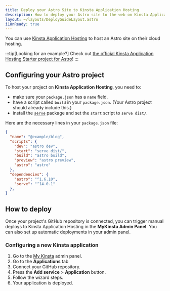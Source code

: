 ```yaml
---
title: Deploy your Astro Site to Kinsta Application Hosting
description: How to deploy your Astro site to the web on Kinsta Application Hosting.
layout: ~/layouts/DeployGuideLayout.astro
i18nReady: true
---
```


You can use [Kinsta Application Hosting](https://kinsta.com/application-hosting/) to host an Astro site on their cloud hosting.

:::tip[Looking for an example?]
Check out [the official Kinsta Application Hosting Starter project for Astro](https://github.com/kinsta/hello-world-astro)!
:::

## Configuring your Astro project
To host your project on **Kinsta Application Hosting**, you need to:
- make sure your `package.json` has a `name` field.
- have a script called `build` in your `package.json`. (Your Astro project should already include this.)
- install the [`serve`](https://www.npmjs.com/package/serve) package and set the `start` script to `serve dist/`.

Here are the necessary lines in your `package.json` file:
```json title="astro.config.mjs" {2,6} ins={12} "serv dist/"
{
  "name": "@example/blog",
  "scripts": {
    "dev": "astro dev",
    "start": "serve dist/",
    "build": "astro build",
    "preview": "astro preview",
    "astro": "astro"
  },
  "dependencies": {
    "astro": "^1.6.10",
    "serve": "^14.0.1"
  },
}
```

## How to deploy
Once your project's GitHub repository is connected, you can trigger manual deploys to Kinsta Application Hosting in the **MyKinsta Admin Panel**. You can also set up automatic deployments in your admin panel.

### Configuring a new Kinsta application
1. Go to the [My Kinsta](https://my.kinsta.com/) admin panel.
2. Go to the **Applications** tab
3. Connect your GitHub repository.
4. Press the **Add service** > **Application** button.
5. Follow the wizard steps.
6. Your application is deployed.
